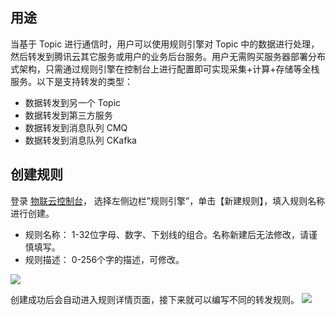## 用途

当基于 Topic 进行通信时，用户可以使用规则引擎对 Topic 中的数据进行处理，然后转发到腾讯云其它服务或用户的业务后台服务。用户无需购买服务器部署分布式架构，只需通过规则引擎在控制台上进行配置即可实现采集+计算+存储等全栈服务。以下是支持转发的类型：
- 数据转发到另一个 Topic
- 数据转发到第三方服务
- 数据转发到消息队列 CMQ
- 数据转发到消息队列 CKafka

## 创建规则
登录 [物联云控制台](https://console.cloud.tencent.com/iotcloud)， 选择左侧边栏”规则引擎”，单击【新建规则】，填入规则名称进行创建。
 - 规则名称： 1-32位字母、数字、下划线的组合。名称新建后无法修改，请谨慎填写。
 - 规则描述： 0-256个字的描述，可修改。

![](https://mc.qcloudimg.com/static/img/3a5f01dbe5fb6694aa8f18305860943f/image.png)

创建成功后会自动进入规则详情页面，接下来就可以编写不同的转发规则。
![](https://mc.qcloudimg.com/static/img/2e9c7bdceb834b19d0ddd87f5d57b151/image.png)
